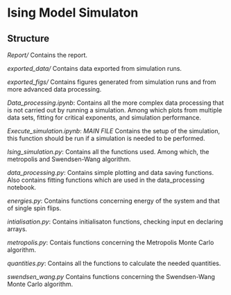 # Ising Model Simulaton
## Structure
*Report/*
Contains the report.

*exported_data/*
Contains data exported from simulation runs.

*exported_figs/*
Contains figures generated from simulation runs and from more advanced 
data processing.

*Data_processing.ipynb*:
Contains all the more complex data processing that is not carried out by running 
a simulation. Among which plots from multiple data sets, fitting for critical 
exponents, and simulation performance.

*Execute_simulation.ipynb*: *MAIN FILE*
 Contains the setup of the simulation, this function should be run if a 
simulation is needed to be performed. 

*Ising_simulation.py*: 
Contains all the functions used. Among which, the metropolis and Swendsen-Wang 
algorithm.

*data_processing.py*:
Contains simple plotting and data saving functions. Also contains fitting 
functions which are used in the data_processing notebook.

*energies.py*:
Contains functions concerning energy of the system and that of single spin 
flips.

*intialisation.py*:
Contains initialisaton functions, checking input en declaring arrays.

*metropolis.py*: 
Contais functions concerning the Metropolis Monte Carlo algorithm.

*quantities.py*:
Contains all the functions to calculate the needed quantities. 

*swendsen_wang.py*
Contains functions concerning the Swendsen-Wang Monte Carlo algorithm.